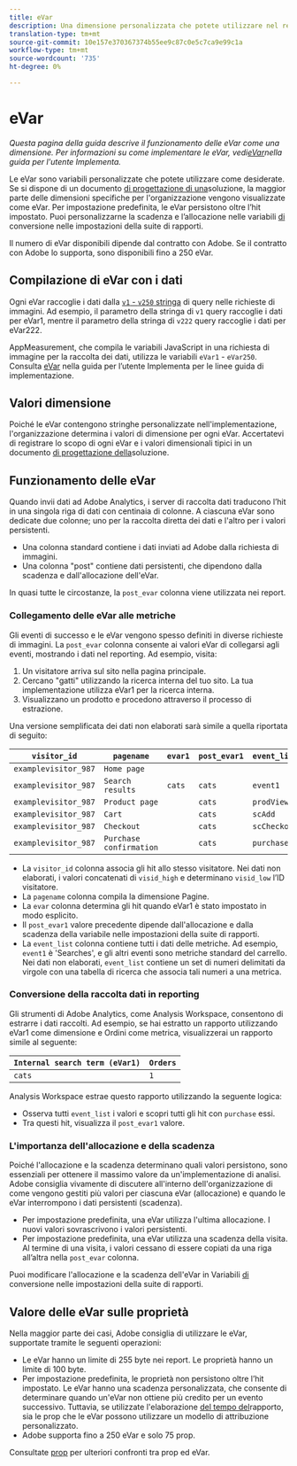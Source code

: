 ```yaml
---
title: eVar
description: Una dimensione personalizzata che potete utilizzare nel reporting.
translation-type: tm+mt
source-git-commit: 10e157e370367374b55ee9c87c0e5c7ca9e99c1a
workflow-type: tm+mt
source-wordcount: '735'
ht-degree: 0%

---
```



# eVar

*Questa pagina della guida descrive il funzionamento delle eVar come una dimensione. Per informazioni su come implementare le eVar, vedi[eVar](/help/implement/vars/page-vars/evar.md)nella guida per l&#39;utente Implementa.*

Le eVar sono variabili personalizzate che potete utilizzare come desiderate. Se si dispone di un documento [di progettazione di una](/help/implement/prepare/solution-design.md)soluzione, la maggior parte delle dimensioni specifiche per l&#39;organizzazione vengono visualizzate come eVar. Per impostazione predefinita, le eVar persistono oltre l’hit impostato. Puoi personalizzarne la scadenza e l’allocazione nelle variabili [di](/help/admin/admin/conversion-var-admin/conversion-var-admin.md) conversione nelle impostazioni della suite di rapporti.

Il numero di eVar disponibili dipende dal contratto con Adobe. Se il contratto con Adobe lo supporta, sono disponibili fino a 250 eVar.

## Compilazione di eVar con i dati

Ogni eVar raccoglie i dati dalla [`v1` - `v250` stringa](/help/implement/validate/query-parameters.md) di query nelle richieste di immagini. Ad esempio, il parametro della stringa di `v1` query raccoglie i dati per eVar1, mentre il parametro della stringa di `v222` query raccoglie i dati per eVar222.

AppMeasurement, che compila le variabili JavaScript in una richiesta di immagine per la raccolta dei dati, utilizza le variabili `eVar1` - `eVar250`. Consulta [eVar](/help/implement/vars/page-vars/evar.md) nella guida per l’utente Implementa per le linee guida di implementazione.

## Valori dimensione

Poiché le eVar contengono stringhe personalizzate nell&#39;implementazione, l&#39;organizzazione determina i valori di dimensione per ogni eVar. Accertatevi di registrare lo scopo di ogni eVar e i valori dimensionali tipici in un documento [di progettazione della](/help/implement/prepare/solution-design.md)soluzione.

## Funzionamento delle eVar

Quando invii dati ad Adobe Analytics, i server di raccolta dati traducono l’hit in una singola riga di dati con centinaia di colonne. A ciascuna eVar sono dedicate due colonne; uno per la raccolta diretta dei dati e l&#39;altro per i valori persistenti.

* Una colonna standard contiene i dati inviati ad Adobe dalla richiesta di immagini.
* Una colonna &quot;post&quot; contiene dati persistenti, che dipendono dalla scadenza e dall&#39;allocazione dell&#39;eVar.

In quasi tutte le circostanze, la `post_evar` colonna viene utilizzata nei report.

### Collegamento delle eVar alle metriche

Gli eventi di successo e le eVar vengono spesso definiti in diverse richieste di immagini. La `post_evar` colonna consente ai valori eVar di collegarsi agli eventi, mostrando i dati nel reporting. Ad esempio, visita:

1. Un visitatore arriva sul sito nella pagina principale.
2. Cercano &quot;gatti&quot; utilizzando la ricerca interna del tuo sito. La tua implementazione utilizza eVar1 per la ricerca interna.
3. Visualizzano un prodotto e procedono attraverso il processo di estrazione.

Una versione semplificata dei dati non elaborati sarà simile a quella riportata di seguito:

| `visitor_id` | `pagename` | `evar1` | `post_evar1` | `event_list` |
| --- | --- | --- | --- | --- |
| `examplevisitor_987` | `Home page` |  |  |  |
| `examplevisitor_987` | `Search results` | `cats` | `cats` | `event1` |
| `examplevisitor_987` | `Product page` |  | `cats` | `prodView` |
| `examplevisitor_987` | `Cart` |  | `cats` | `scAdd` |
| `examplevisitor_987` | `Checkout` |  | `cats` | `scCheckout` |
| `examplevisitor_987` | `Purchase confirmation` |  | `cats` | `purchase` |

* La `visitor_id` colonna associa gli hit allo stesso visitatore. Nei dati non elaborati, i valori concatenati di `visid_high` e determinano `visid_low` l’ID visitatore.
* La `pagename` colonna compila la dimensione Pagine.
* La `evar` colonna determina gli hit quando eVar1 è stato impostato in modo esplicito.
* Il `post_evar1` valore precedente dipende dall&#39;allocazione e dalla scadenza della variabile nelle impostazioni della suite di rapporti.
* La `event_list` colonna contiene tutti i dati delle metriche. Ad esempio, `event1` è &#39;Searches&#39;, e gli altri eventi sono metriche standard del carrello. Nei dati non elaborati, `event_list` contiene un set di numeri delimitati da virgole con una tabella di ricerca che associa tali numeri a una metrica.

### Conversione della raccolta dati in reporting

Gli strumenti di Adobe Analytics, come Analysis Workspace, consentono di estrarre i dati raccolti. Ad esempio, se hai estratto un rapporto utilizzando eVar1 come dimensione e Ordini come metrica, visualizzerai un rapporto simile al seguente:

| `Internal search term (eVar1)` | `Orders` |
| --- | --- |
| `cats` | `1` |

Analysis Workspace estrae questo rapporto utilizzando la seguente logica:

* Osserva tutti `event_list` i valori e scopri tutti gli hit con `purchase` essi.
* Tra questi hit, visualizza il `post_evar1` valore.

### L&#39;importanza dell&#39;allocazione e della scadenza

Poiché l&#39;allocazione e la scadenza determinano quali valori persistono, sono essenziali per ottenere il massimo valore da un&#39;implementazione di analisi. Adobe consiglia vivamente di discutere all&#39;interno dell&#39;organizzazione di come vengono gestiti più valori per ciascuna eVar (allocazione) e quando le eVar interrompono i dati persistenti (scadenza).

* Per impostazione predefinita, una eVar utilizza l&#39;ultima allocazione. I nuovi valori sovrascrivono i valori persistenti.
* Per impostazione predefinita, una eVar utilizza una scadenza della visita. Al termine di una visita, i valori cessano di essere copiati da una riga all’altra nella `post_evar` colonna.

Puoi modificare l&#39;allocazione e la scadenza dell&#39;eVar in Variabili [di](/help/admin/admin/conversion-var-admin/conversion-var-admin.md) conversione nelle impostazioni della suite di rapporti.

## Valore delle eVar sulle proprietà

Nella maggior parte dei casi, Adobe consiglia di utilizzare le eVar, supportate tramite le seguenti operazioni:

* Le eVar hanno un limite di 255 byte nei report. Le proprietà hanno un limite di 100 byte.
* Per impostazione predefinita, le proprietà non persistono oltre l’hit impostato. Le eVar hanno una scadenza personalizzata, che consente di determinare quando un&#39;eVar non ottiene più credito per un evento successivo. Tuttavia, se utilizzate l&#39;elaborazione [del tempo del](/help/components/vrs/vrs-report-time-processing.md)rapporto, sia le prop che le eVar possono utilizzare un modello di attribuzione personalizzato.
* Adobe supporta fino a 250 eVar e solo 75 prop.

Consultate [prop](prop.md) per ulteriori confronti tra prop ed eVar.
